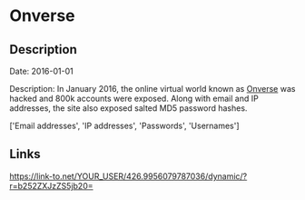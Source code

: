 # Onverse

## Description

Date: 2016-01-01

Description:
In January 2016, the online virtual world known as <a href="http://www.onverse.com" target="_blank" rel="noopener">Onverse</a> was hacked and 800k accounts were exposed. Along with email and IP addresses, the site also exposed salted MD5 password hashes.


['Email addresses', 'IP addresses', 'Passwords', 'Usernames']

## Links

https://link-to.net/YOUR_USER/426.9956079787036/dynamic/?r=b252ZXJzZS5jb20=